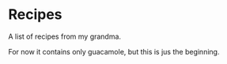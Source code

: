 # Recipes

A list of recipes from my grandma.

For now it contains only guacamole, but this is jus the beginning.

